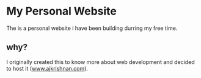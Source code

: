 # My Personal Website
The is a personal website i have been building durring my free time.

## why?
I originally created this to know more about web development and decided to host it (www.ajkrishnan.com).
